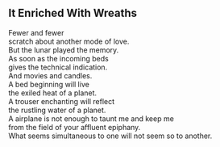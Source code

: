 It Enriched With Wreaths
------------------------
Fewer and fewer  
scratch about another mode of love.  
But the lunar played the memory.  
As soon as the incoming beds  
gives the technical indication.  
And movies and candles.  
A bed beginning will live  
the exiled heat of a planet.  
A trouser enchanting will reflect  
the rustling water of a planet.  
A airplane is not enough to taunt me and keep me  
from the field of your affluent epiphany.  
What seems simultaneous to one will not seem so to another.  
